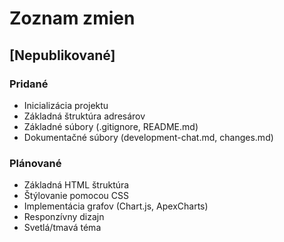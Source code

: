 # Zoznam zmien

## [Nepublikované]

### Pridané
- Inicializácia projektu
- Základná štruktúra adresárov
- Základné súbory (.gitignore, README.md)
- Dokumentačné súbory (development-chat.md, changes.md)

### Plánované
- Základná HTML štruktúra
- Štýlovanie pomocou CSS
- Implementácia grafov (Chart.js, ApexCharts)
- Responzívny dizajn
- Svetlá/tmavá téma